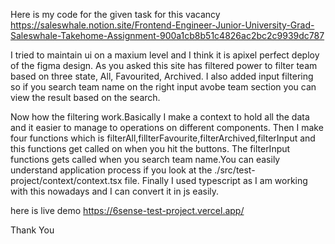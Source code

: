 Here is my code for the given task for this vacancy
https://saleswhale.notion.site/Frontend-Engineer-Junior-University-Grad-Saleswhale-Takehome-Assignment-900a1cb8b51c4826ac2bc2c9939dc787

I tried to maintain ui on a maxium level and I think it is apixel perfect deploy of the figma design.
As you asked this site has filtered power to filter team based on three state, All, Favourited, Archived.
I also added input filtering so if you search team name on the right input avobe team section you can view the result based on the search.

Now how the filtering work.Basically I make a context to hold all the data and it easier to manage to operations on different components.
Then I make four functions which is filterAll,fillterFavourite,filterArchived,filterInput and this functions get called on when you hit 
the buttons. The filterInput functions gets called when you search team name.You can easily understand application process if you look at the ./src/test-project/context/context.tsx file.
Finally I used typescript as I am working with this nowadays and I can convert it in js easily.

here is live demo
https://6sense-test-project.vercel.app/

Thank You